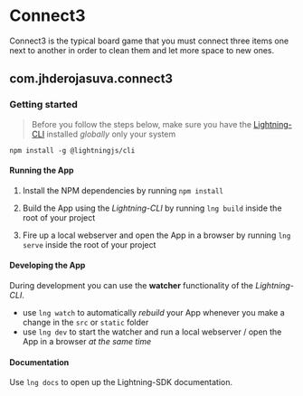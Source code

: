 # Connect3

Connect3 is the typical board game that you must connect three items one next to another in order to clean them and let more space to new ones.

## com.jhderojasuva.connect3

### Getting started

> Before you follow the steps below, make sure you have the
[Lightning-CLI](https://rdkcentral.github.io/Lightning-CLI/#/) installed _globally_ only your system

```
npm install -g @lightningjs/cli
```

#### Running the App

1. Install the NPM dependencies by running `npm install`

2. Build the App using the _Lightning-CLI_ by running `lng build` inside the root of your project

3. Fire up a local webserver and open the App in a browser by running `lng serve` inside the root of your project


#### Developing the App

During development you can use the **watcher** functionality of the _Lightning-CLI_.

- use `lng watch` to automatically _rebuild_ your App whenever you make a change in the `src` or  `static` folder
- use `lng dev` to start the watcher and run a local webserver / open the App in a browser _at the same time_

#### Documentation

Use `lng docs` to open up the Lightning-SDK documentation.
